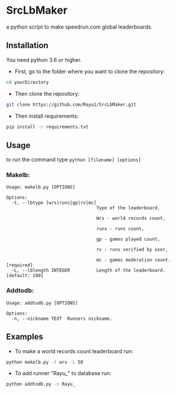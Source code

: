 # SrcLbMaker
a python script to make speedrun.com global leaderboards.

## Installation
You need python 3.6 or higher.

* First, go to the folder where you want to clone the repository:
```sh
cd yourDirectory
```

* Then clone the repository:
```sh
git clone https://github.com/Rayu1/SrcLbMaker.git
```

* Then install requirements:
```sh
pip install -r requirements.txt
```

## Usage
to run the command type `python [filename] [options]`
### Makelb:

```
Usage: makelb.py [OPTIONS]

Options:
  -t, --lbtype [wrs|runs|gp|rv|mc]
                                  Type of the leaderboard.

                                  Wrs - world records count,

                                  runs - runs count,

                                  gp - games played count,

                                  rv - runs verified by user,

                                  mc - games moderation count.  [required]
  -L, --lblength INTEGER          Length of the leaderboard.  [default: 100]
```
### Addtodb:
```
Usage: addtodb.py [OPTIONS]

Options:
  -n, --nickname TEXT  Runners nickname.
```
## Examples
* To make a world records count leaderboard run:
```sh
python makelb.py -t wrs -L 50
```
* To add runner "Rayu_" to database run:
```sh
python addtodb.py -n Rayu_
```